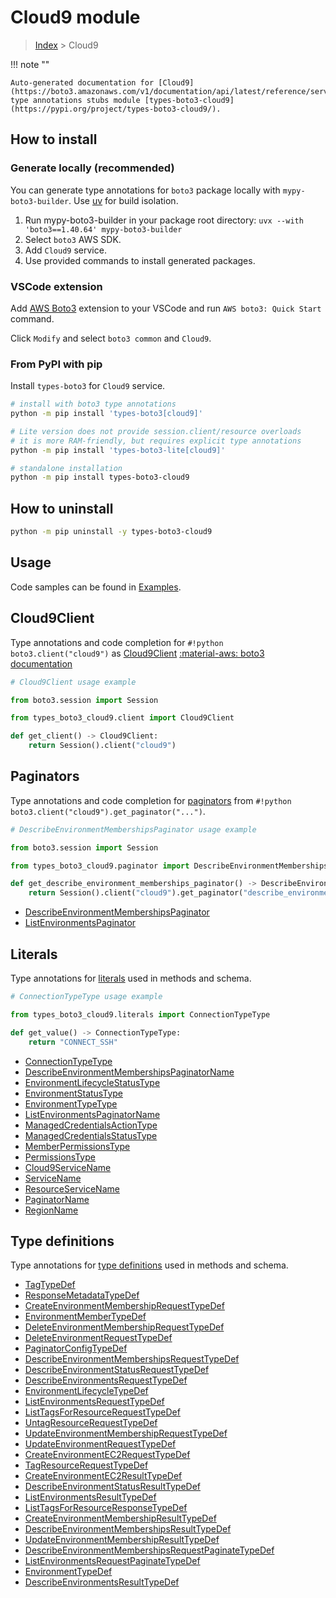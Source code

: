 #  Cloud9 module

> [Index](../README.md) > Cloud9

!!! note ""

    Auto-generated documentation for [Cloud9](https://boto3.amazonaws.com/v1/documentation/api/latest/reference/services/cloud9.html#cloud9)
    type annotations stubs module [types-boto3-cloud9](https://pypi.org/project/types-boto3-cloud9/).

## How to install

### Generate locally (recommended)

You can generate type annotations for `boto3` package locally with `mypy-boto3-builder`.
Use [uv](https://docs.astral.sh/uv/getting-started/installation/) for build isolation.

1. Run mypy-boto3-builder in your package root directory: `uvx --with 'boto3==1.40.64' mypy-boto3-builder`
1. Select `boto3` AWS SDK.
1. Add `Cloud9` service.
1. Use provided commands to install generated packages.


### VSCode extension

Add [AWS Boto3](https://marketplace.visualstudio.com/items?itemName=Boto3typed.boto3-ide)
extension to your VSCode and run `AWS boto3: Quick Start` command.

Click `Modify` and select `boto3 common` and `Cloud9`.


### From PyPI with pip

Install `types-boto3` for `Cloud9` service.

```bash
# install with boto3 type annotations
python -m pip install 'types-boto3[cloud9]'

# Lite version does not provide session.client/resource overloads
# it is more RAM-friendly, but requires explicit type annotations
python -m pip install 'types-boto3-lite[cloud9]'

# standalone installation
python -m pip install types-boto3-cloud9
```



## How to uninstall

```bash
python -m pip uninstall -y types-boto3-cloud9
```

## Usage

Code samples can be found in [Examples](./usage.md).

## Cloud9Client

Type annotations and code completion for  `#!python boto3.client("cloud9")` as [Cloud9Client](./client.md)
[:material-aws: boto3 documentation](https://boto3.amazonaws.com/v1/documentation/api/latest/reference/services/cloud9.html#Cloud9.Client)

```python
# Cloud9Client usage example

from boto3.session import Session

from types_boto3_cloud9.client import Cloud9Client

def get_client() -> Cloud9Client:
    return Session().client("cloud9")
```


## Paginators

Type annotations and code completion for [paginators](./paginators.md)
from `#!python boto3.client("cloud9").get_paginator("...")`.

```python
# DescribeEnvironmentMembershipsPaginator usage example

from boto3.session import Session

from types_boto3_cloud9.paginator import DescribeEnvironmentMembershipsPaginator

def get_describe_environment_memberships_paginator() -> DescribeEnvironmentMembershipsPaginator:
    return Session().client("cloud9").get_paginator("describe_environment_memberships"))
```

- [DescribeEnvironmentMembershipsPaginator](./paginators.md#describeenvironmentmembershipspaginator)
- [ListEnvironmentsPaginator](./paginators.md#listenvironmentspaginator)









## Literals

Type annotations for [literals](./literals.md) used in methods and schema.

```python
# ConnectionTypeType usage example

from types_boto3_cloud9.literals import ConnectionTypeType

def get_value() -> ConnectionTypeType:
    return "CONNECT_SSH"
```

- [ConnectionTypeType](./literals.md#connectiontypetype)
- [DescribeEnvironmentMembershipsPaginatorName](./literals.md#describeenvironmentmembershipspaginatorname)
- [EnvironmentLifecycleStatusType](./literals.md#environmentlifecyclestatustype)
- [EnvironmentStatusType](./literals.md#environmentstatustype)
- [EnvironmentTypeType](./literals.md#environmenttypetype)
- [ListEnvironmentsPaginatorName](./literals.md#listenvironmentspaginatorname)
- [ManagedCredentialsActionType](./literals.md#managedcredentialsactiontype)
- [ManagedCredentialsStatusType](./literals.md#managedcredentialsstatustype)
- [MemberPermissionsType](./literals.md#memberpermissionstype)
- [PermissionsType](./literals.md#permissionstype)
- [Cloud9ServiceName](./literals.md#cloud9servicename)
- [ServiceName](./literals.md#servicename)
- [ResourceServiceName](./literals.md#resourceservicename)
- [PaginatorName](./literals.md#paginatorname)
- [RegionName](./literals.md#regionname)




## Type definitions

Type annotations for [type definitions](./type_defs.md) used in methods and schema.

- [TagTypeDef](./type_defs.md#tagtypedef)
- [ResponseMetadataTypeDef](./type_defs.md#responsemetadatatypedef)
- [CreateEnvironmentMembershipRequestTypeDef](./type_defs.md#createenvironmentmembershiprequesttypedef)
- [EnvironmentMemberTypeDef](./type_defs.md#environmentmembertypedef)
- [DeleteEnvironmentMembershipRequestTypeDef](./type_defs.md#deleteenvironmentmembershiprequesttypedef)
- [DeleteEnvironmentRequestTypeDef](./type_defs.md#deleteenvironmentrequesttypedef)
- [PaginatorConfigTypeDef](./type_defs.md#paginatorconfigtypedef)
- [DescribeEnvironmentMembershipsRequestTypeDef](./type_defs.md#describeenvironmentmembershipsrequesttypedef)
- [DescribeEnvironmentStatusRequestTypeDef](./type_defs.md#describeenvironmentstatusrequesttypedef)
- [DescribeEnvironmentsRequestTypeDef](./type_defs.md#describeenvironmentsrequesttypedef)
- [EnvironmentLifecycleTypeDef](./type_defs.md#environmentlifecycletypedef)
- [ListEnvironmentsRequestTypeDef](./type_defs.md#listenvironmentsrequesttypedef)
- [ListTagsForResourceRequestTypeDef](./type_defs.md#listtagsforresourcerequesttypedef)
- [UntagResourceRequestTypeDef](./type_defs.md#untagresourcerequesttypedef)
- [UpdateEnvironmentMembershipRequestTypeDef](./type_defs.md#updateenvironmentmembershiprequesttypedef)
- [UpdateEnvironmentRequestTypeDef](./type_defs.md#updateenvironmentrequesttypedef)
- [CreateEnvironmentEC2RequestTypeDef](./type_defs.md#createenvironmentec2requesttypedef)
- [TagResourceRequestTypeDef](./type_defs.md#tagresourcerequesttypedef)
- [CreateEnvironmentEC2ResultTypeDef](./type_defs.md#createenvironmentec2resulttypedef)
- [DescribeEnvironmentStatusResultTypeDef](./type_defs.md#describeenvironmentstatusresulttypedef)
- [ListEnvironmentsResultTypeDef](./type_defs.md#listenvironmentsresulttypedef)
- [ListTagsForResourceResponseTypeDef](./type_defs.md#listtagsforresourceresponsetypedef)
- [CreateEnvironmentMembershipResultTypeDef](./type_defs.md#createenvironmentmembershipresulttypedef)
- [DescribeEnvironmentMembershipsResultTypeDef](./type_defs.md#describeenvironmentmembershipsresulttypedef)
- [UpdateEnvironmentMembershipResultTypeDef](./type_defs.md#updateenvironmentmembershipresulttypedef)
- [DescribeEnvironmentMembershipsRequestPaginateTypeDef](./type_defs.md#describeenvironmentmembershipsrequestpaginatetypedef)
- [ListEnvironmentsRequestPaginateTypeDef](./type_defs.md#listenvironmentsrequestpaginatetypedef)
- [EnvironmentTypeDef](./type_defs.md#environmenttypedef)
- [DescribeEnvironmentsResultTypeDef](./type_defs.md#describeenvironmentsresulttypedef)

